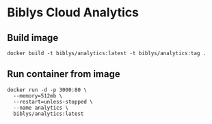 # Biblys Cloud Analytics

## Build image

```console
docker build -t biblys/analytics:latest -t biblys/analytics:tag .
```

## Run container from image

```console
docker run -d -p 3000:80 \
  --memory=512mb \
  --restart=unless-stopped \
  --name analytics \
  biblys/analytics:latest
```
